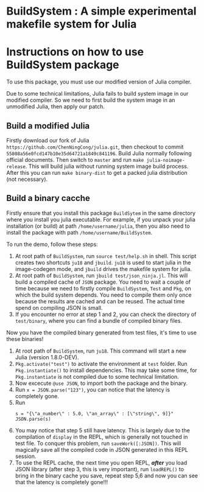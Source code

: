 # BuildSystem : A simple experimental makefile system for Julia
# Instructions on how to use BuildSystem package
To use this package, you must use our modified version of Julia compiler.

Due to some technical limitations, Julia fails to build system image in our modified compiler. So we need to first build the system image in an unmodified Julia, then apply our patch.

## Build a modified Julia

Firstly download our fork of Julia `https://github.com/ChenNingCong/julia.git`, then checkout to commit `55808a56e0fcd147b10e35d64721a1849c841196`. Build Julia normally following official documents. Then switch to `master` and run `make julia-noimage-release`. This will build julia without running system image build process. After this you can run `make binary-dist` to get a packed julia distribution (not necessary).

## Build a binary cacche

Firstly ensure that you install this package `BuildSytem` in the same directory where you install you julia executable. For example, if you unpack your julia installation (or build) at path `/home/username/julia`, then you also need to install the package with path `/home/username/BuildSystem`.

To run the demo, follow these steps:
1. At root path of `BuildSystem`, run `source test/help.sh` in shell. This script creates two shortcuts `ju18` and `jbuild`. `ju18` is used to start julia in the image-codegen mode, and `jbuild` drives the makefile system for julia.
2. At root path of `BuildSystem`, run `jbuild test/json_ninja.jl`. This will build a compiled cache of `JSON` package. You need to wait a couple of time because we need to firstly compile `BuildSystem`, `Test` and `Pkg`, on which the build system depends. You need to compile them only once because the results are cached and can be reused. The actual time spend on compiling JSON is small.
3. If you encounter no error at step 1 and 2, you can check the directory of `test/binary`, where you can find a bundle of compiled binary files. 

Now you have the compiled binary generated from test files, it's time to use these binaries!
1. At root path of `BuildSystem`, run `ju18`. This command will start a new Julia (version 1.8.0-DEV). 
2. `Pkg.activate("test")` to activate the environment at `test` folder. Run `Pkg.instantiate()` to install dependencies. This may take some time, for `Pkg.instantiate` is not compiled due to some technical limitation.
3. Now excecute `@use JSON`, to import both the package and the binary.
4. Run `x = JSON.parse("123")`, you can notice that the latency is completely gone.
5. Run
    ```
    s = "{\"a_number\" : 5.0, \"an_array\" : [\"string\", 9]}"
    JSON.parse(s)
    ```
6. You may notice that step 5 still have latency. This is largely due to the compilation of `display` in the REPL, which is generally not touched in test file. To conquer this problem, run `saveWork([:JSON])`. This will magically save all the compiled code in JSON generated in this REPL session.
7. To use the REPL cache, the next time you open REPL, ***after*** you load JSON library (after step 3, this is very important), run `loadREPL()` to bring in the binary cache you save, repeat step 5,6 and now you can see that the latency is completely gone!!!

